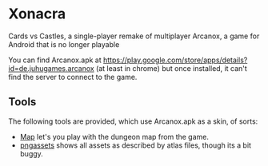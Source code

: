 # Xonacra
Cards vs Castles, a single-player remake of multiplayer Arcanox, a game for Android that is no longer playable

You can find Arcanox.apk at https://play.google.com/store/apps/details?id=de.juhugames.arcanox (at least in chrome) but once installed, it can't find the server to connect to the game.

## Tools
The following tools are provided, which use Arcanox.apk as a skin, of sorts:
* [Map](https://quasic.github.io/Xonacra/map.html) let's you play with the dungeon map from the game.
* [pngassets](https://quasic.github.io/Xonacra/pngassets.html) shows all assets as described by atlas files, though its a bit buggy.
